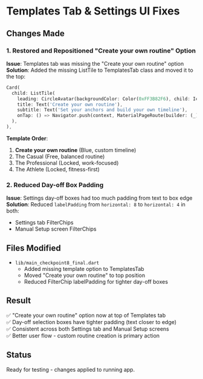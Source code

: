 # Templates Tab & Settings UI Fixes

## Changes Made

### 1. Restored and Repositioned "Create your own routine" Option
**Issue**: Templates tab was missing the "Create your own routine" option
**Solution**: Added the missing ListTile to TemplatesTab class and moved it to the top:
```dart
Card(
  child: ListTile(
    leading: CircleAvatar(backgroundColor: Color(0xFF3B82F6), child: Icon(Icons.edit_calendar_outlined, color: Colors.white)),
    title: Text('Create your own routine'),
    subtitle: Text('Set your anchors and build your own timeline'),
    onTap: () => Navigator.push(context, MaterialPageRoute(builder: (_) => ManualSetupScreen())),
  ),
),
```

**Template Order**: 
1. **Create your own routine** (Blue, custom timeline)
2. The Casual (Free, balanced routine)
3. The Professional (Locked, work-focused)
4. The Athlete (Locked, fitness-first)

### 2. Reduced Day-off Box Padding
**Issue**: Settings day-off boxes had too much padding from text to box edge
**Solution**: Reduced `labelPadding` from `horizontal: 8` to `horizontal: 4` in both:
- Settings tab FilterChips
- Manual Setup screen FilterChips

## Files Modified
- `lib/main_checkpoint8_final.dart`
  - Added missing template option to TemplatesTab
  - Moved "Create your own routine" to top position
  - Reduced FilterChip labelPadding for tighter day-off boxes

## Result
✅ "Create your own routine" option now at top of Templates tab  
✅ Day-off selection boxes have tighter padding (text closer to edge)  
✅ Consistent across both Settings tab and Manual Setup screens  
✅ Better user flow - custom routine creation is primary action

## Status
Ready for testing - changes applied to running app.
